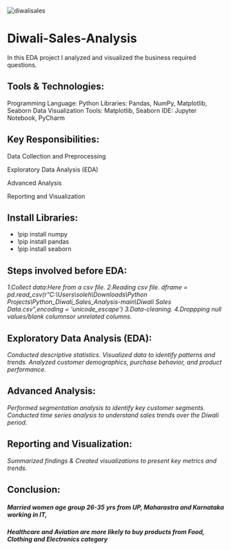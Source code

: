 ![diwalisales](https://github.com/MDSoleh/Diwali-Sales-Analysis/assets/99492800/65457d79-25ae-4139-9f37-02da12aed3b3)
# Diwali-Sales-Analysis
In this EDA project I analyzed and visualized the business required questions.

## Tools & Technologies:
Programming Language: Python
Libraries: Pandas, NumPy, Matplotlib, Seaborn
Data Visualization Tools: Matplotlib, Seaborn
IDE: Jupyter Notebook, PyCharm

## Key Responsibilities:
Data Collection and Preprocessing

Exploratory Data Analysis (EDA)

Advanced Analysis

Reporting and Visualization

## Install Libraries:

 - !pip install numpy                          
 - !pip install pandas                        
 - !pip install seaborn


## Steps involved before EDA:
*1.Collect data:Here from a csv file.*
*2.Reading csv file.*
*dframe = pd.read_csv(r"C:\Users\soleh\Downloads\Python Projects\Python_Diwali_Sales_Analysis-main\Diwali Sales Data.csv",encoding = 'unicode_escape')*
*3.Data-cleaning.*
*4.Droppping null values/blank columnsor unrelated columns.*

## Exploratory Data Analysis (EDA):
*Conducted descriptive statistics.
Visualized data to identify patterns and trends.
Analyzed customer demographics, purchase behavior, and product performance.*
  
## Advanced Analysis:
*Performed segmentation analysis to identify key customer segments.*
*Conducted time series analysis to understand sales trends over the Diwali period.*

## Reporting and Visualization:
*Summarized findings & Created visualizations to present key metrics and trends.*

## Conclusion:

##### Married women age group 26-35 yrs from UP, Maharastra and Karnataka working in IT, 
##### Healthcare and Aviation are more likely to buy products from Food, Clothing and Electronics category
 
